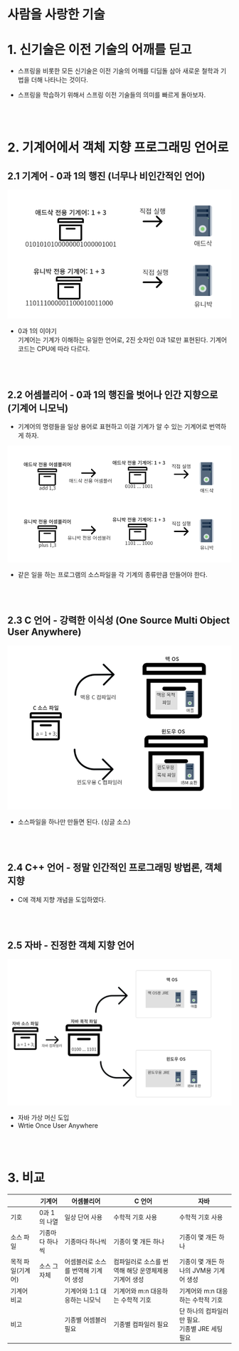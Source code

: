# 사람을 사랑한 기술

# 1. 신기술은 이전 기술의 어깨를 딛고
- 스프링을 비롯한 모든 신기술은 이전 기술의 어깨를 디딤돌 삼아 새로운 철학과 기법을 더해 나타나는 것이다.

- 스프링을 학습하기 위해서 스프링 이전 기술들의 의미를 빠르게 돌아보자.
<br>
<br>

# 2. 기계어에서 객체 지향 프로그래밍 언어로
## 2.1 기계어 - 0과 1의 행진 (너무나 비인간적인 언어)

![이기종 간에 호환이 불가능한 기계어](./Img/MechanicalLanguage.png)

- 0과 1의 이야기  
기계어는 기계가 이해하는 유일한 언어로, 2진 숫자인 0과 1로만 표현된다. 기계어 코드는 CPU에 따라 다르다.
<br>
<br>


## 2.2 어셈블리어 - 0과 1의 행진을 벗어나 인간 지향으로 (기계어 니모닉)

- 기계어의 명령들을 일상 용어로 표현하고 이걸 기계가 알 수 있는 기계어로 번역하게 하자.

![어셈블리어](./Img/AssemblyLanguage.png)
- 같은 일을 하는 프로그램의 소스파일을 각 기계의 종류만큼 만들어야 한다.
<br>
<br>


## 2.3 C 언어 - 강력한 이식성 (One Source Multi Object User Anywhere)
![C 언어의 소스파일과 목적 파일들](./Img/C.png)
- 소스파일을 하나만 만들면 된다. (싱글 소스)
<br>
<br>


## 2.4 C++ 언어 - 정말 인간적인 프로그래밍 방법론, 객체 지향
- C에 객체 지향 개념을 도입하였다.
<br>
<br>

## 2.5 자바 - 진정한 객체 지향 언어
![Java](./Img/Java.png)
- 자바 가상 머신 도입
- Wrtie Once User Anywhere
<br>
<br>


# 3. 비교
||기계어|어셈블리어|C 언어|자바|
|-|-|-|-|-|
|기호|0과 1의 나열|일상 단어 사용|수학적 기호 사용|수학적 기호 사용|
|소스 파일|기종마다 하나씩|기종마다 하나씩|기종이 몇 개든 하나|기종이 몇 개든 하나|
|목적 파일(기계어)|소스 그 자체|어셈블러로 소스를 번역해 기계어 생성|컴파일러로 소스를 번역해 해당 운영체제용 기계어 생성|기종이 몇 개든 하나의 JVM용 기계어 생성|
|기계어 비교||기계어와 1:1 대응하는 니모닉|기계어와 m:n 대응하는 수학적 기호|기계어와 m:n 대응하는 수학적 기호|
|비고||기종별 어셈블러 필요|기종별 컴파일러 필요|단 하나의 컴파일러만 필요.<br>기종별 JRE 세팅 필요|